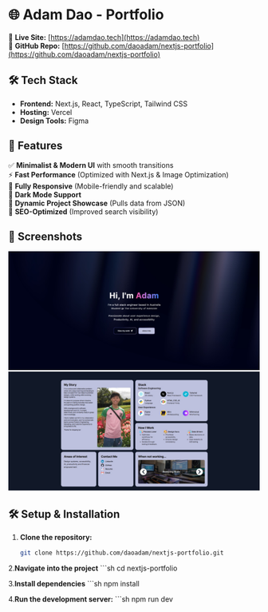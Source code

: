 # 🌐 Adam Dao - Portfolio

🚀 **Live Site:** [https://adamdao.tech](https://adamdao.tech)  
📂 **GitHub Repo:** [https://github.com/daoadam/nextjs-portfolio](https://github.com/daoadam/nextjs-portfolio)  

## 🛠️ Tech Stack
- **Frontend:** Next.js, React, TypeScript, Tailwind CSS 
- **Hosting:** Vercel  
- **Design Tools:** Figma  

## 🎨 Features
✅ **Minimalist & Modern UI** with smooth transitions  
⚡ **Fast Performance** (Optimized with Next.js & Image Optimization)  
📱 **Fully Responsive** (Mobile-friendly and scalable)  
🌙 **Dark Mode Support**  
📂 **Dynamic Project Showcase** (Pulls data from JSON)  
🔗 **SEO-Optimized** (Improved search visibility)  

## 📸 Screenshots
![Portfolio Screenshot](./landingPage.jpg)  
![Portfolio Screenshot](./aboutPage.jpg)  


## 🛠️ Setup & Installation
1. **Clone the repository:**
    ```sh
    git clone https://github.com/daoadam/nextjs-portfolio.git

2.**Navigate into the project**
    ```sh
    cd nextjs-portfolio

3.**Install dependencies**
    ```sh
    npm install

4.**Run the development server:**
    ```sh
    npm run dev